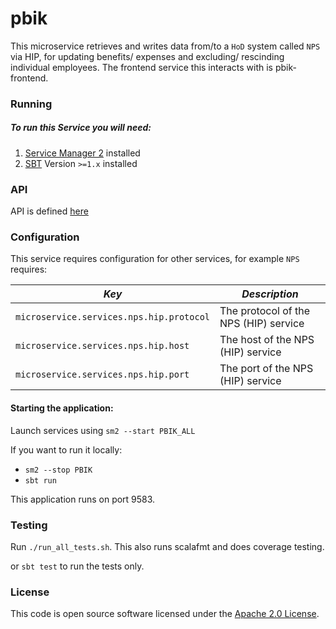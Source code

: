 
# pbik

This microservice retrieves and writes data from/to a `HoD` system called `NPS` via HIP, for updating benefits/ expenses and
excluding/ rescinding individual employees. The frontend service this interacts with is pbik-frontend.

### Running

##### To run this Service you will need:

1) [Service Manager 2](https://github.com/hmrc/sm2) installed
2) [SBT](https://www.scala-sbt.org) Version `>=1.x` installed

### API

API is defined [here](https://github.com/hmrc/pbik/blob/main/conf/app.routes)

### Configuration

This service requires configuration for other services, for example `NPS` requires:

| *Key*                                    | *Description*                   |
|------------------------------------------|---------------------------------|
| `microservice.services.nps.hip.protocol` | The protocol of the NPS (HIP) service |
| `microservice.services.nps.hip.host`     | The host of the NPS (HIP) service     |
| `microservice.services.nps.hip.port`     | The port of the NPS (HIP) service     |

#### Starting the application:

Launch services using `sm2 --start PBIK_ALL`

If you want to run it locally:

- `sm2 --stop PBIK`
- `sbt run`

This application runs on port 9583.

### Testing

Run `./run_all_tests.sh`. This also runs scalafmt and does coverage testing.

or `sbt test` to run the tests only.

### License

This code is open source software licensed under the [Apache 2.0 License]("http://www.apache.org/licenses/LICENSE-2.0.html").
